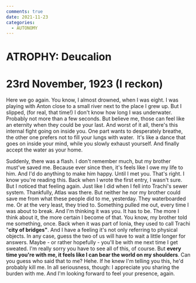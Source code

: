 ```yaml
---
comments: true
date: 2021-11-23
categories:
  - AUTONOMY
---
```


# ATROPHY: Deucalion

# 23rd November, 1923 (I reckon)
Here we go again.
You know, I almost drowned, when I was eight. I was playing with Anton close to a small river next to the place I grew up. But I slipped, (for real, that time!) I don't know how long I was underwater. Probably not more than a few seconds. But believe me, those can feel like an eternity when they could be your last.
And worst of it all, there's this internal fight going on inside you. One part wants to desperately breathe, the other one prefers not to fill your lungs with water.  It's like a dance that goes on inside your mind, while you slowly exhaust yourself. And finally accept the water as your home.

<!-- more -->

Suddenly, there was a flash. I don't remember much, but my brother must've saved me. Because ever since then, it's feels like I owe my life to him. And I'd do anything to make him happy.
Until I met you.
That's right. I know you're reading this. Back when I wrote the first entry, I wasn't sure. But I noticed that feeling again. Just like I did when I fell into Trachi's sewer system. Thankfully, Atlas was there.
But neither he nor my brother could save me from what these people did to me, yesterday. They waterboarded me. Or at the very least, they tried to. Something pulled me out, every time I was about to break.
And I'm thinking it was you. It has to be. The more I think about it, the more certain I become of that. You know, my brother told me something, once. Back when it was part of Ionia, they used to call Trachi "**city of bridges"**. And I have a feeling it's not only referring to physical objects.
In any case, guess the two of us will have to wait a little longer for answers. Maybe - or rather hopefully - you'll be with me next time I get sweated. I'm really sorry you have to see all of this, of course. But **every time you're with me, it feels like I can bear the world on my shoulders**.
Can you guess who said that to me? 
Hehe. If he knew I'm telling you this, he'd probably kill me.
In all seriousness, though: I appreciate you sharing the burden with me.
And I'm looking forward to feel your presence, again.

